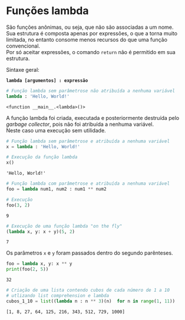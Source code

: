 # Funções lambda

São funções anônimas, ou seja, que não são associadas a um nome.  
Sua estrutura é composta apenas por expressões, o que a torna muito limitada,
no entanto consome menos recursos do que uma função convencional.  
Por só aceitar expressões, o comando `return` não é permitido em sua
estrutura.  

Sintaxe geral:  

**`lambda [argumentos] : expressão`**  
  
```python
# Função lambda sem parâmetrose não atribuída a nenhuma variável
lambda : 'Hello, World!'
```

```
<function __main__.<lambda>()>
```

A função lambda foi criada, executada e posteriormente destruída pelo
*garbage collector*, pois não foi atribuída a nenhuma variável.  
Neste caso uma execução sem utilidade.  


```python
# Função lambda sem parâmetrose e atribuída a nenhuma variável
x = lambda : 'Hello, World!'

# Execução da função lambda
x()
```
```
'Hello, World!'
```

```python
# Função lambda com parâmetrose e atribuída a nenhuma variável
foo = lambda num1, num2 : num1 ** num2

# Execução
foo(3, 2)
```

```
9
```

```python
# Execução de uma função lambda "on the fly"
(lambda x, y: x + y)(5, 2)
```

```
7
```
Os parâmetros `x` e `y` foram passados dentro do segundo parênteses.


```python
foo = lambda x, y: x ** y
print(foo(2, 5))
```

```
32
```

```python
# Criação de uma lista contendo cubos de cada número de 1 a 10
# utlizando list comprehension e lambda
cubos_1_10 = list((lambda n : n ** 3)(n)  for n in range(1, 11))
```

```
[1, 8, 27, 64, 125, 216, 343, 512, 729, 1000]
```

